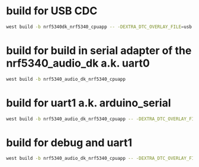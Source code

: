 # build for USB CDC
```sh
west build -b nrf5340dk_nrf5340_cpuapp -- -DEXTRA_DTC_OVERLAY_FILE=usb.overlay -DOVERLAY_CONFIG=overlay-usb.conf
```

# build for build in serial adapter of the nrf5340_audio_dk a.k. uart0
```sh
west build -b nrf5340_audio_dk_nrf5340_cpuapp
```

# build for uart1 a.k. arduino_serial
```sh
west build -b nrf5340_audio_dk_nrf5340_cpuapp -- -DEXTRA_DTC_OVERLAY_FILE=uart1.overlay
```

# build for debug and uart1
```sh
west build -b nrf5340_audio_dk_nrf5340_cpuapp -- -DEXTRA_DTC_OVERLAY_FILE=uart1.overlay -DOVERLAY_CONFIG=debug.conf
```
